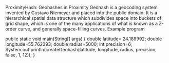 ProximityHash: Geohashes in Proximity
Geohash is a geocoding system invented by Gustavo Niemeyer and placed into the public domain. It is a hierarchical spatial data structure which subdivides space into buckets of grid shape, which is one of the many applications of what is known as a Z-order curve, and generally space-filling curves.
Example program


 public static void main(String[] args) {
        double latitude=	24.189992;
        double longitude=55.762293;
        double radius=5000;
        int precision=6;
        System.out.println(createGeohash(latitude, longitude, radius, precision, false, 1, 12));
    }
